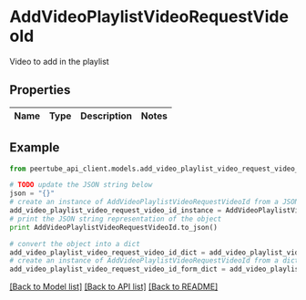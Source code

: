 # AddVideoPlaylistVideoRequestVideoId

Video to add in the playlist

## Properties
Name | Type | Description | Notes
------------ | ------------- | ------------- | -------------

## Example

```python
from peertube_api_client.models.add_video_playlist_video_request_video_id import AddVideoPlaylistVideoRequestVideoId

# TODO update the JSON string below
json = "{}"
# create an instance of AddVideoPlaylistVideoRequestVideoId from a JSON string
add_video_playlist_video_request_video_id_instance = AddVideoPlaylistVideoRequestVideoId.from_json(json)
# print the JSON string representation of the object
print AddVideoPlaylistVideoRequestVideoId.to_json()

# convert the object into a dict
add_video_playlist_video_request_video_id_dict = add_video_playlist_video_request_video_id_instance.to_dict()
# create an instance of AddVideoPlaylistVideoRequestVideoId from a dict
add_video_playlist_video_request_video_id_form_dict = add_video_playlist_video_request_video_id.from_dict(add_video_playlist_video_request_video_id_dict)
```
[[Back to Model list]](../README.md#documentation-for-models) [[Back to API list]](../README.md#documentation-for-api-endpoints) [[Back to README]](../README.md)


